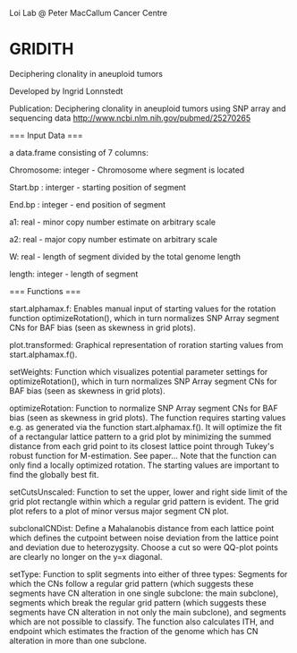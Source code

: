 Loi Lab @ Peter MacCallum Cancer Centre

GRIDITH
===

Deciphering clonality in aneuploid tumors

Developed by Ingrid Lonnstedt 

Publication:
Deciphering clonality in aneuploid tumors using SNP array and sequencing data
http://www.ncbi.nlm.nih.gov/pubmed/25270265



=== Input Data ===

a data.frame consisting of 7 columns:

Chromosome: integer - Chromosome where segment is located

Start.bp : interger - starting position of segment

End.bp : integer - end position of segment

a1: real - minor copy number estimate on arbitrary scale

a2: real - major copy number estimate on arbitrary scale

W: real - length of segment divided by the total genome length

length: integer - length of segment 

=== Functions === 

start.alphamax.f: Enables manual input of starting values for the rotation function optimizeRotation(), which in turn normalizes SNP Array segment CNs for BAF bias (seen as skewness in grid plots).

plot.transformed: Graphical representation of roration starting values from start.alphamax.f().

setWeights: Function which visualizes potential parameter settings for optimizeRotation(), which in turn normalizes SNP Array segment CNs for BAF bias (seen as skewness in grid plots).

optimizeRotation: Function to normalize SNP Array segment CNs for BAF bias (seen as skewness in grid plots). The function requires starting values e.g. as generated via the function start.alphamax.f(). It will optimize the fit of a rectangular lattice pattern to a grid plot by minimizing the summed distance from each grid point to its closest lattice point through Tukey's robust function for M-estimation. See paper... Note that the function can only find a locally optimized rotation. The starting values are important to find the globally best fit.

setCutsUnscaled: Function to set the upper, lower and right side limit of the grid plot rectangle within which a regular grid pattern is evident. The grid plot refers to a plot of minor versus major segment CN plot.

subclonalCNDist: Define a Mahalanobis distance from each lattice point which defines the cutpoint between noise deviation from the lattice point and deviation due to heterozygsity. Choose a cut so were QQ-plot points are clearly no longer on the y=x diagonal.

setType: Function to split segments into either of three types: Segments for which the CNs follow a regular grid pattern (which suggests these segments have CN alteration in one single subclone: the main subclone), segments which break the regular grid pattern (which suggests these segments have CN alteration in not only the main subclone), and segments which are not possible to classify. The function also calculates ITH, and endpoint which estimates the fraction of the genome which has CN alteration in more than one subclone.

